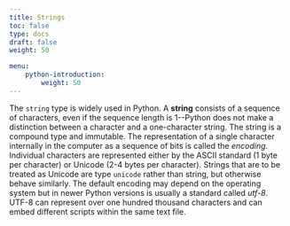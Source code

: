 ```yaml
---
title: Strings
toc: false
type: docs
draft: false
weight: 50

menu:
    python-introduction:
        weight: 50
---
```


The `string` type is widely used in Python.  A __string__ consists of a sequence of characters, even if the sequence length is 1--Python does not make a distinction between a character and a one-character string.  The string is a compound type and immutable.  The representation of a single character internally in the computer as a sequence of bits is called the _encoding_.  Individual characters are represented either by the ASCII standard (1 byte per character) or Unicode (2-4 bytes per character).  Strings that are to be treated as Unicode are type `unicode` rather than string, but otherwise behave similarly.  The default encoding may depend on the operating system but in newer Python versions is usually a standard called _utf-8_.  UTF-8 can represent over one hundred thousand characters and can embed different scripts within the same text file.
